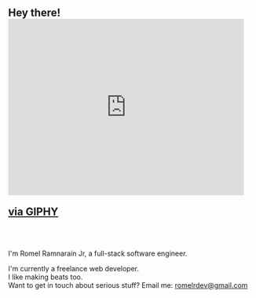 ## Hey there! <iframe src="https://giphy.com/embed/JsJeOYiPxJ1Q2f6bM5" width="480" height="360" frameBorder="0" class="giphy-embed" allowFullScreen></iframe><p><a href="https://giphy.com/stickers/amine-transparent-JsJeOYiPxJ1Q2f6bM5">via GIPHY</a></p><br> 
I'm Romel Ramnarain Jr, a full-stack software engineer.<br>

I'm currently a freelance web developer.<br>
I like making beats too.<br>
Want to get in touch about serious stuff? Email me: romelrdev@gmail.com
